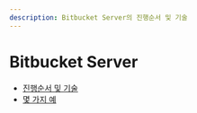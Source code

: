 ```yaml
---
description: Bitbucket Server의 진행순서 및 기술
---
```


# Bitbucket Server

* [진행순서 및 기술](bitbucket-server-flow-and-tech.md)
* [몇 가지 예](bitbucket-server-examples.md)
